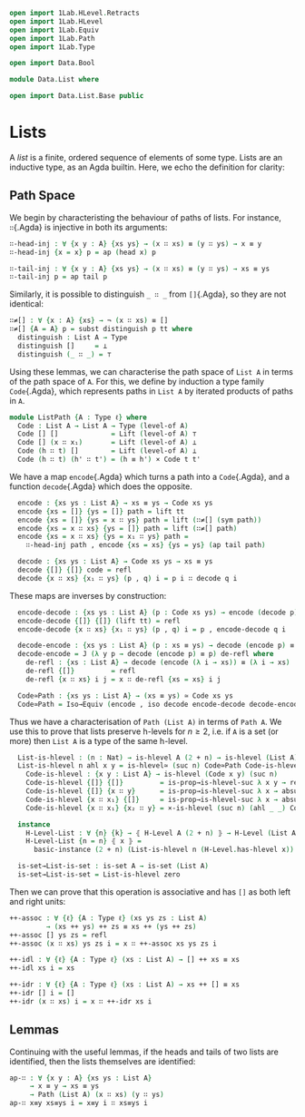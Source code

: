 ```agda
open import 1Lab.HLevel.Retracts
open import 1Lab.HLevel
open import 1Lab.Equiv
open import 1Lab.Path
open import 1Lab.Type

open import Data.Bool

module Data.List where

open import Data.List.Base public
```

# Lists

A _list_ is a finite, ordered sequence of elements of some type. Lists
are an inductive type, as an Agda builtin. Here, we echo the
definition for clarity:

<!--
```
private variable
  ℓ : Level
  A B : Type ℓ
```
-->

## Path Space

We begin by characteristing the behaviour of paths of lists. For
instance, `∷`{.Agda} is injective in both its arguments:

```agda
∷-head-inj : ∀ {x y : A} {xs ys} → (x ∷ xs) ≡ (y ∷ ys) → x ≡ y
∷-head-inj {x = x} p = ap (head x) p

∷-tail-inj : ∀ {x y : A} {xs ys} → (x ∷ xs) ≡ (y ∷ ys) → xs ≡ ys
∷-tail-inj p = ap tail p
```

Similarly, it is possible to distinguish `_ ∷ _` from `[]`{.Agda}, so
they are not identical:

```agda
∷≠[] : ∀ {x : A} {xs} → ¬ (x ∷ xs) ≡ []
∷≠[] {A = A} p = subst distinguish p tt where
  distinguish : List A → Type
  distinguish []     = ⊥
  distinguish (_ ∷ _) = ⊤
```

Using these lemmas, we can characterise the path space of `List A` in
terms of the path space of `A`. For this, we define by induction a type
family `Code`{.Agda}, which represents paths in `List A` by
iterated products of paths in `A`.

```agda
module ListPath {A : Type ℓ} where
  Code : List A → List A → Type (level-of A)
  Code [] []             = Lift (level-of A) ⊤
  Code [] (x ∷ x₁)       = Lift (level-of A) ⊥
  Code (h ∷ t) []        = Lift (level-of A) ⊥
  Code (h ∷ t) (h' ∷ t') = (h ≡ h') × Code t t'
```

We have a map `encode`{.Agda} which turns a path into a `Code`{.Agda},
and a function `decode`{.Agda} which does the opposite.

```agda
  encode : {xs ys : List A} → xs ≡ ys → Code xs ys
  encode {xs = []} {ys = []} path = lift tt
  encode {xs = []} {ys = x ∷ ys} path = lift (∷≠[] (sym path))
  encode {xs = x ∷ xs} {ys = []} path = lift (∷≠[] path)
  encode {xs = x ∷ xs} {ys = x₁ ∷ ys} path =
    ∷-head-inj path , encode {xs = xs} {ys = ys} (ap tail path)

  decode : {xs ys : List A} → Code xs ys → xs ≡ ys
  decode {[]} {[]} code = refl
  decode {x ∷ xs} {x₁ ∷ ys} (p , q) i = p i ∷ decode q i
```

These maps are inverses by construction:

```agda
  encode-decode : {xs ys : List A} (p : Code xs ys) → encode (decode p) ≡ p
  encode-decode {[]} {[]} (lift tt) = refl
  encode-decode {x ∷ xs} {x₁ ∷ ys} (p , q) i = p , encode-decode q i

  decode-encode : {xs ys : List A} (p : xs ≡ ys) → decode (encode p) ≡ p
  decode-encode = J (λ y p → decode (encode p) ≡ p) de-refl where
    de-refl : {xs : List A} → decode (encode (λ i → xs)) ≡ (λ i → xs)
    de-refl {[]}         = refl
    de-refl {x ∷ xs} i j = x ∷ de-refl {xs = xs} i j

  Code≃Path : {xs ys : List A} → (xs ≡ ys) ≃ Code xs ys
  Code≃Path = Iso→Equiv (encode , iso decode encode-decode decode-encode)
```

Thus we have a characterisation of `Path (List A)` in terms of `Path A`.
We use this to prove that lists preserve h-levels for $n \ge 2$, i.e. if
`A` is a set (or more) then `List A` is a type of the same h-level.

```agda
  List-is-hlevel : (n : Nat) → is-hlevel A (2 + n) → is-hlevel (List A) (2 + n)
  List-is-hlevel n ahl x y = is-hlevel≃ (suc n) Code≃Path Code-is-hlevel where
    Code-is-hlevel : {x y : List A} → is-hlevel (Code x y) (suc n)
    Code-is-hlevel {[]} {[]}         = is-prop→is-hlevel-suc λ x y → refl
    Code-is-hlevel {[]} {x ∷ y}      = is-prop→is-hlevel-suc λ x → absurd (Lift.lower x)
    Code-is-hlevel {x ∷ x₁} {[]}     = is-prop→is-hlevel-suc λ x → absurd (Lift.lower x)
    Code-is-hlevel {x ∷ x₁} {x₂ ∷ y} = ×-is-hlevel (suc n) (ahl _ _) Code-is-hlevel

  instance
    H-Level-List : ∀ {n} {k} → ⦃ H-Level A (2 + n) ⦄ → H-Level (List A) (2 + n + k)
    H-Level-List {n = n} ⦃ x ⦄ =
      basic-instance (2 + n) (List-is-hlevel n (H-Level.has-hlevel x))

  is-set→List-is-set : is-set A → is-set (List A)
  is-set→List-is-set = List-is-hlevel zero
```

Then we can prove that this operation is associative and has `[]` as
both left and right units:

```agda
++-assoc : ∀ {ℓ} {A : Type ℓ} (xs ys zs : List A)
         → (xs ++ ys) ++ zs ≡ xs ++ (ys ++ zs)
++-assoc [] ys zs = refl
++-assoc (x ∷ xs) ys zs i = x ∷ ++-assoc xs ys zs i

++-idl : ∀ {ℓ} {A : Type ℓ} (xs : List A) → [] ++ xs ≡ xs
++-idl xs i = xs

++-idr : ∀ {ℓ} {A : Type ℓ} (xs : List A) → xs ++ [] ≡ xs
++-idr [] i = []
++-idr (x ∷ xs) i = x ∷ ++-idr xs i
```

## Lemmas

Continuing with the useful lemmas, if the heads and tails of two lists
are identified, then the lists themselves are identified:

```agda
ap-∷ : ∀ {x y : A} {xs ys : List A}
     → x ≡ y → xs ≡ ys
     → Path (List A) (x ∷ xs) (y ∷ ys)
ap-∷ x≡y xs≡ys i = x≡y i ∷ xs≡ys i
```

<!--
⚠️ TODO: Explain these ⚠️

```agda
mapUp : (Nat → A → B) → Nat → List A → List B
mapUp f _ [] = []
mapUp f n (x ∷ xs) = f n x ∷ mapUp f (suc n) xs

length : List A → Nat
length [] = zero
length (x ∷ x₁) = suc (length x₁)

concat : List (List A) → List A
concat [] = []
concat (x ∷ xs) = x ++ concat xs

reverse : List A → List A
reverse = go [] where
  go : List A → List A → List A
  go acc [] = acc
  go acc (x ∷ xs) = go (x ∷ acc) xs

_∷r_ : List A → A → List A
xs ∷r x = xs ++ (x ∷ [])

all=? : (A → A → Bool) → List A → List A → Bool
all=? eq=? [] [] = true
all=? eq=? [] (x ∷ ys) = false
all=? eq=? (x ∷ xs) [] = false
all=? eq=? (x ∷ xs) (y ∷ ys) = and (eq=? x y) (all=? eq=? xs ys)

enumerate : ∀ {ℓ} {A : Type ℓ} → List A → List (Nat × A)
enumerate = go 0 where
  go : Nat → List _ → List (Nat × _)
  go x [] = []
  go x (a ∷ b) = (x , a) ∷ go (suc x) b

map-id : ∀ {ℓ} {A : Type ℓ} → (xs : List A) → map id xs ≡ xs
map-id [] = refl
map-id (x ∷ xs) = ap (x ∷_) (map-id xs)

map-∘ : ∀ {ℓ ℓ′ ℓ″} {A : Type ℓ} {B : Type ℓ′} {C : Type ℓ″}
      → (f : B → C) (g : A → B)
      → (xs : List A)
      → map (f ∘ g) xs ≡ map f (map g xs)
map-∘ f g [] = refl
map-∘ f g (x ∷ xs) = ap ((f $ g x) ∷_) (map-∘ f g xs)
```
-->
